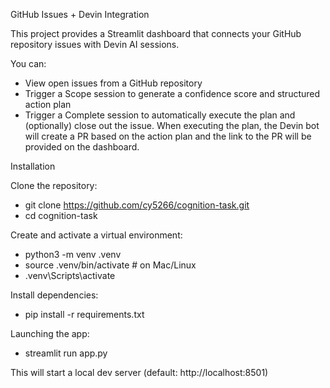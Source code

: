 GitHub Issues + Devin Integration

This project provides a Streamlit dashboard that connects your GitHub repository issues with Devin AI sessions.

You can:
- View open issues from a GitHub repository
- Trigger a Scope session to generate a confidence score and structured action plan
- Trigger a Complete session to automatically execute the plan and (optionally) close out the issue. When executing the plan, the Devin bot will create a PR based on the action plan and the link to the PR will be provided on the dashboard.

Installation

Clone the repository:
- git clone https://github.com/cy5266/cognition-task.git
- cd cognition-task

Create and activate a virtual environment:
- python3 -m venv .venv
- source .venv/bin/activate   # on Mac/Linux
- .venv\Scripts\activate

Install dependencies:

- pip install -r requirements.txt


Launching the app:
- streamlit run app.py

This will start a local dev server (default: http://localhost:8501)
